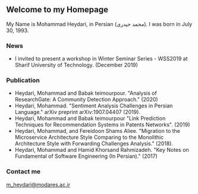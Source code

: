 ## Welcome to my Homepage

My Name is Mohammad Heydari, in Persian (محمد حیدری). I was born in July 30, 1993.

### News
- I invited to present a workshop in Winter Seminar Series - WSS2019 at Sharif University of Technology. (December 2019)

### Publication
- Heydari, Mohammad and Babak teimourpour. "Analysis of ResearchGate: A Community Detection Approach." (2020)
- Heydari, Mohammad. "Sentiment Analysis Challenges in Persian Language." arXiv preprint arXiv:1907.04407 (2019).
- Heydari, Mohammad and Babak teimourpour "Link Prediction Techniques for Recommendation Systems in Patents Networks". (2019)
- Heydari, Mohammad, and Fereidoon Shams Aliee. "Migration to the Microservice Architecture Style Comparing to the Monolithic Architecture Style with Forwarding Challenges Analysis." (2018).
- Heydari, Mohammad and Hamid Khorsand Rahmizadeh. "Key Notes on Fundamental of Software Engineering (In Persian)." (2017)

### Contact me

[m_heydari@modares.ac.ir](mailto:m_heydari@modares.ac.ir)



